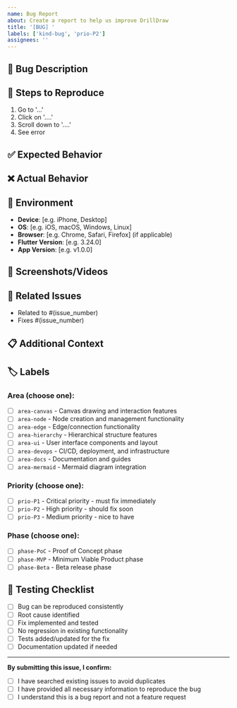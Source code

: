 ```yaml
---
name: Bug Report
about: Create a report to help us improve DrillDraw
title: '[BUG] '
labels: ['kind-bug', 'prio-P2']
assignees: ''
---
```


## 🐛 Bug Description
<!-- A clear and concise description of what the bug is -->

## 🔄 Steps to Reproduce
<!-- Steps to reproduce the behavior -->
1. Go to '...'
2. Click on '....'
3. Scroll down to '....'
4. See error

## ✅ Expected Behavior
<!-- A clear and concise description of what you expected to happen -->

## ❌ Actual Behavior
<!-- A clear and concise description of what actually happened -->

## 📱 Environment
<!-- Please complete the following information -->
- **Device**: [e.g. iPhone, Desktop]
- **OS**: [e.g. iOS, macOS, Windows, Linux]
- **Browser**: [e.g. Chrome, Safari, Firefox] (if applicable)
- **Flutter Version**: [e.g. 3.24.0]
- **App Version**: [e.g. v1.0.0]

## 📸 Screenshots/Videos
<!-- If applicable, add screenshots or videos to help explain your problem -->

## 🔗 Related Issues
<!-- Link to related issues or pull requests -->
- Related to #(issue_number)
- Fixes #(issue_number)

## 📋 Additional Context
<!-- Add any other context about the problem here -->

## 🏷️ Labels
<!-- Apply appropriate labels based on the bug -->

### Area (choose one):
- [ ] `area-canvas` - Canvas drawing and interaction features
- [ ] `area-node` - Node creation and management functionality
- [ ] `area-edge` - Edge/connection functionality
- [ ] `area-hierarchy` - Hierarchical structure features
- [ ] `area-ui` - User interface components and layout
- [ ] `area-devops` - CI/CD, deployment, and infrastructure
- [ ] `area-docs` - Documentation and guides
- [ ] `area-mermaid` - Mermaid diagram integration

### Priority (choose one):
- [ ] `prio-P1` - Critical priority - must fix immediately
- [ ] `prio-P2` - High priority - should fix soon
- [ ] `prio-P3` - Medium priority - nice to have

### Phase (choose one):
- [ ] `phase-PoC` - Proof of Concept phase
- [ ] `phase-MVP` - Minimum Viable Product phase
- [ ] `phase-Beta` - Beta release phase

## 🧪 Testing Checklist
<!-- For developers fixing this bug -->
- [ ] Bug can be reproduced consistently
- [ ] Root cause identified
- [ ] Fix implemented and tested
- [ ] No regression in existing functionality
- [ ] Tests added/updated for the fix
- [ ] Documentation updated if needed

---

**By submitting this issue, I confirm:**
- [ ] I have searched existing issues to avoid duplicates
- [ ] I have provided all necessary information to reproduce the bug
- [ ] I understand this is a bug report and not a feature request
